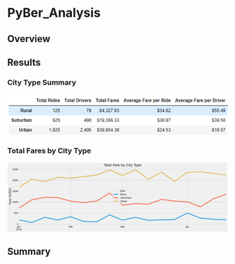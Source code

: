 # PyBer_Analysis

## Overview

## Results

### City Type Summary
![pyber_summary.png](https://github.com/Brandonkish1/PyBer_Analysis/blob/main/Analysis/pyber_summary.png)

### Total Fares by City Type
![total_fares_by_city_type.png](https://github.com/Brandonkish1/PyBer_Analysis/blob/main/Analysis/total_fares_by_city_type.png)


## Summary
